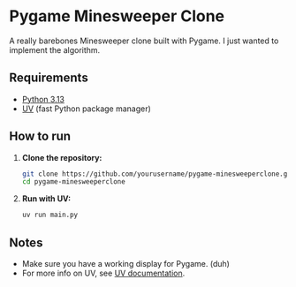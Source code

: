 # Pygame Minesweeper Clone

A really barebones Minesweeper clone built with Pygame. I just wanted to implement the algorithm.

## Requirements

- [Python 3.13](https://www.python.org/)
- [UV](https://github.com/astral-sh/uv) (fast Python package manager)

## How to run

1. **Clone the repository:**
    ```bash
    git clone https://github.com/yourusername/pygame-minesweeperclone.git
    cd pygame-minesweeperclone
    ```

2. **Run with UV:**
    ```bash
    uv run main.py
    ```


## Notes

- Make sure you have a working display for Pygame. (duh)
- For more info on UV, see [UV documentation](https://github.com/astral-sh/uv).
